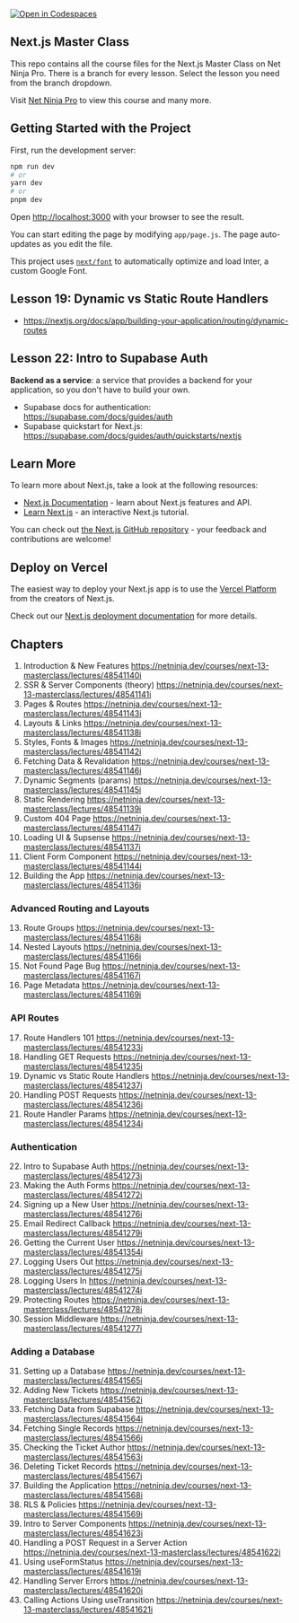 [![Open in Codespaces](https://classroom.github.com/assets/launch-codespace-7f7980b617ed060a017424585567c406b6ee15c891e84e1186181d67ecf80aa0.svg)](https://classroom.github.com/open-in-codespaces?assignment_repo_id=13201472)

## Next.js Master Class

This repo contains all the course files for the Next.js Master Class on Net Ninja Pro. There is a branch for every lesson. Select the lesson you need from the branch dropdown.

Visit [Net Ninja Pro](https://netninja.dev) to view this course and many more.

## Getting Started with the Project

First, run the development server:

```bash
npm run dev
# or
yarn dev
# or
pnpm dev
```

Open [http://localhost:3000](http://localhost:3000) with your browser to see the result.

You can start editing the page by modifying `app/page.js`. The page auto-updates as you edit the file.

This project uses [`next/font`](https://nextjs.org/docs/basic-features/font-optimization) to automatically optimize and load Inter, a custom Google Font.

## Lesson 19: Dynamic vs Static Route Handlers

* <https://nextjs.org/docs/app/building-your-application/routing/dynamic-routes>

## Lesson 22: Intro to Supabase Auth

**Backend as a service**: a service that provides a backend for your application, so you don't have to build your own.

* Supabase docs for authentication: <https://supabase.com/docs/guides/auth>
* Supabase quickstart for Next.js: <https://supabase.com/docs/guides/auth/quickstarts/nextjs>


## Learn More

To learn more about Next.js, take a look at the following resources:

- [Next.js Documentation](https://nextjs.org/docs) - learn about Next.js features and API.
- [Learn Next.js](https://nextjs.org/learn) - an interactive Next.js tutorial.

You can check out [the Next.js GitHub repository](https://github.com/vercel/next.js/) - your feedback and contributions are welcome!

## Deploy on Vercel

The easiest way to deploy your Next.js app is to use the [Vercel Platform](https://vercel.com/new?utm_medium=default-template&filter=next.js&utm_source=create-next-app&utm_campaign=create-next-app-readme) from the creators of Next.js.

Check out our [Next.js deployment documentation](https://nextjs.org/docs/deployment) for more details.

## Chapters

1.  Introduction & New Features     <https://netninja.dev/courses/next-13-masterclass/lectures/48541140i>
2.  SSR & Server Components (theory)        <https://netninja.dev/courses/next-13-masterclass/lectures/48541141i>
3.  Pages & Routes  <https://netninja.dev/courses/next-13-masterclass/lectures/48541143i>
4.  Layouts & Links <https://netninja.dev/courses/next-13-masterclass/lectures/48541138i>
5.  Styles, Fonts & Images  <https://netninja.dev/courses/next-13-masterclass/lectures/48541142i>
6.  Fetching Data & Revalidation    <https://netninja.dev/courses/next-13-masterclass/lectures/48541146i>
7.  Dynamic Segments (params)   <https://netninja.dev/courses/next-13-masterclass/lectures/48541145i>
8.  Static Rendering    <https://netninja.dev/courses/next-13-masterclass/lectures/48541139i>
9.  Custom 404 Page     <https://netninja.dev/courses/next-13-masterclass/lectures/48541147i>
10.  Loading UI & Supsense  <https://netninja.dev/courses/next-13-masterclass/lectures/48541137i>
11.  Client Form Component      <https://netninja.dev/courses/next-13-masterclass/lectures/48541144i>
12.  Building the App   <https://netninja.dev/courses/next-13-masterclass/lectures/48541136i>

### Advanced Routing and Layouts

13.  Route Groups       <https://netninja.dev/courses/next-13-masterclass/lectures/48541168i>
14.  Nested Layouts     <https://netninja.dev/courses/next-13-masterclass/lectures/48541166i>
15.  Not Found Page Bug <https://netninja.dev/courses/next-13-masterclass/lectures/48541167i>
16.  Page Metadata      <https://netninja.dev/courses/next-13-masterclass/lectures/48541169i>

### API Routes

17.  Route Handlers 101 <https://netninja.dev/courses/next-13-masterclass/lectures/48541233i>
18.  Handling GET Requests      <https://netninja.dev/courses/next-13-masterclass/lectures/48541235i>
19.  Dynamic vs Static Route Handlers   <https://netninja.dev/courses/next-13-masterclass/lectures/48541237i>
20.  Handling POST Requests     <https://netninja.dev/courses/next-13-masterclass/lectures/48541236i>
21.  Route Handler Params       <https://netninja.dev/courses/next-13-masterclass/lectures/48541234i>

### Authentication

22.  Intro to Supabase Auth     <https://netninja.dev/courses/next-13-masterclass/lectures/48541273i>
23.  Making the Auth Forms      <https://netninja.dev/courses/next-13-masterclass/lectures/48541272i>
24.  Signing up a New User      <https://netninja.dev/courses/next-13-masterclass/lectures/48541276i>
25.  Email Redirect Callback    <https://netninja.dev/courses/next-13-masterclass/lectures/48541279i>
26.  Getting the Current User   <https://netninja.dev/courses/next-13-masterclass/lectures/48541354i>
27.  Logging Users Out  <https://netninja.dev/courses/next-13-masterclass/lectures/48541275i>
28.  Logging Users In   <https://netninja.dev/courses/next-13-masterclass/lectures/48541274i>
29.  Protecting Routes  <https://netninja.dev/courses/next-13-masterclass/lectures/48541278i>
30.  Session Middleware <https://netninja.dev/courses/next-13-masterclass/lectures/48541277i>

### Adding a Database

31.  Setting up a Database      <https://netninja.dev/courses/next-13-masterclass/lectures/48541565i>
32.  Adding New Tickets <https://netninja.dev/courses/next-13-masterclass/lectures/48541562i>
33.  Fetching Data from Supabase        <https://netninja.dev/courses/next-13-masterclass/lectures/48541564i>
34.  Fetching Single Records    <https://netninja.dev/courses/next-13-masterclass/lectures/48541566i>
35.  Checking the Ticket Author <https://netninja.dev/courses/next-13-masterclass/lectures/48541563i>
36.  Deleting Ticket Records    <https://netninja.dev/courses/next-13-masterclass/lectures/48541567i>
37.  Building the Application   <https://netninja.dev/courses/next-13-masterclass/lectures/48541568i>
38.  RLS & Policies <https://netninja.dev/courses/next-13-masterclass/lectures/48541569i>
39.  Intro to Server Components <https://netninja.dev/courses/next-13-masterclass/lectures/48541623i>
40.  Handling a POST Request in a Server Action <https://netninja.dev/courses/next-13-masterclass/lectures/48541622i>
41.  Using useFormStatus        <https://netninja.dev/courses/next-13-masterclass/lectures/48541619i>
42.  Handling Server Errors     <https://netninja.dev/courses/next-13-masterclass/lectures/48541620i>
43.  Calling Actions Using useTransition        <https://netninja.dev/courses/next-13-masterclass/lectures/48541621i>